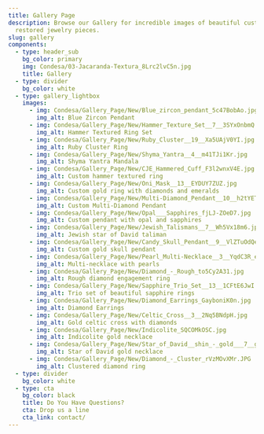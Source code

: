```yaml
---
title: Gallery Page
description: Browse our Gallery for incredible images of beautiful custom and
  restored jewelry pieces.
slug: gallery
components:
  - type: header_sub
    bg_color: primary
    img: Condesa/03-Jacaranda-Textura_8Lrc2lvC5n.jpg
    title: Gallery
  - type: divider
    bg_color: white
  - type: gallery_lightbox
    images:
      - img: Condesa/Gallery_Page/New/Blue_zircon_pendant_5c47BobAo.jpg
        img_alt: Blue Zircon Pendant
      - img: Condesa/Gallery_Page/New/Hammer_Texture_Set__7__3SYxOnbmQ.jpg
        img_alt: Hammer Textured Ring Set
      - img: Condesa/Gallery_Page/New/Ruby_Cluster__19__Xa5UAjV0YI.jpg
        img_alt: Ruby Cluster Ring
      - img: Condesa/Gallery_Page/New/Shyma_Yantra__4__m41TJi1Kr.jpg
        img_alt: Shyma Yantra Mandala
      - img: Condesa/Gallery_Page/New/CJE_Hammered_Cuff_F3l2wnxV4E.jpg
        img_alt: Custom hammer textured ring
      - img: Condesa/Gallery_Page/New/Oni_Mask__13__EYDUY7ZUZ.jpg
        img_alt: Custom gold ring with diamonds and emeralds
      - img: Condesa/Gallery_Page/New/Multi-Diamond_Pendant__10__h2tYETxut.jpg
        img_alt: Custom Multi-Diamond Pendant
      - img: Condesa/Gallery_Page/New/Opal___Sapphires_fjLJ-ZOeD7.jpg
        img_alt: Custom pendant with opal and sapphires
      - img: Condesa/Gallery_Page/New/Jewish_Talismans__7__Wh5Vx18m6.jpg
        img_alt: Jewish star of David taliman
      - img: Condesa/Gallery_Page/New/Candy_Skull_Pendant__9__VlZTuOdQe.jpg
        img_alt: Custom gold skull pendant
      - img: Condesa/Gallery_Page/New/Pearl_Multi-Necklace__3__YqdC3R_eMA.jpg
        img_alt: Multi-necklace with pearls
      - img: Condesa/Gallery_Page/New/Diamond_-_Rough_to5Cy2A31.jpg
        img_alt: Rough diamond engagement ring
      - img: Condesa/Gallery_Page/New/Sapphire_Trio_Set__13__1CFtE6JwI.jpg
        img_alt: Trio set of beautiful sapphire rings
      - img: Condesa/Gallery_Page/New/Diamond_Earrings_GayboniK0n.jpg
        img_alt: Diamond Earrings
      - img: Condesa/Gallery_Page/New/Celtic_Cross__3__2Nq5BNdpH.jpg
        img_alt: Gold celtic cross with diamonds
      - img: Condesa/Gallery_Page/New/Indicolite_SQCOMkOSC.jpg
        img_alt: Indicolite gold necklace
      - img: Condesa/Gallery_Page/New/Star_of_David__shin_-_gold___7__gxOb-4sJkK.jpg
        img_alt: Star of David gold necklace
      - img: Condesa/Gallery_Page/New/Diamond_-_Cluster_rVzMOvXMr.JPG
        img_alt: Clustered diamond ring
  - type: divider
    bg_color: white
  - type: cta
    bg_color: black
    title: Do You Have Questions?
    cta: Drop us a line
    cta_link: contact/
---
```

